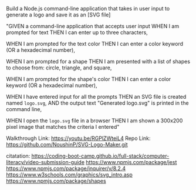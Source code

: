 Build a Node.js command-line application that takes in user input to generate a logo and save it as an [SVG file]

"GIVEN a command-line application that accepts user input
WHEN I am prompted for text
THEN I can enter up to three characters,

WHEN I am prompted for the text color
THEN I can enter a color keyword (OR a hexadecimal number),

WHEN I am prompted for a shape
THEN I am presented with a list of shapes to choose from: circle, triangle, and square,

WHEN I am prompted for the shape's color
THEN I can enter a color keyword (OR a hexadecimal number),

WHEN I have entered input for all the prompts
THEN an SVG file is created named `logo.svg`,
AND the output text "Generated logo.svg" is printed in the command line,

WHEN I open the `logo.svg` file in a browser
THEN I am shown a 300x200 pixel image that matches the criteria I entered"

Walkthrough Link: https://youtu.be/RGPlZWteiL4
Repo Link: https://github.com/NoushinP/SVG-Logo-Maker.git

citatation:
https://coding-boot-camp.github.io/full-stack/computer-literacy/video-submission-guide
https://www.npmjs.com/package/jest
https://www.npmjs.com/package/inquirer/v/8.2.4
https://www.w3schools.com/graphics/svg_intro.asp
https://www.npmjs.com/package/shapes
